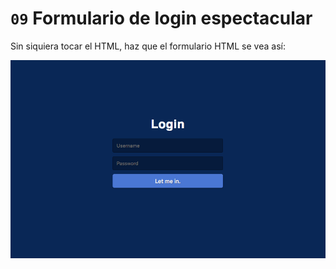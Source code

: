 # `09` Formulario de login espectacular

Sin siquiera tocar el HTML, haz que el formulario HTML se vea así:

![09-Spectacular-login-form](../../.learn/assets/BCp1oWy.png?raw=true)

